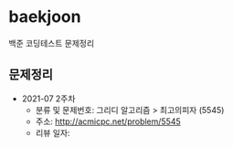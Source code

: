 # baekjoon
백준 코딩테스트 문제정리

## 문제정리
- 2021-07 2주차
  - 분류 및 문제번호: 그리디 알고리즘 > 최고의피자 (5545)
  - 주소: http://acmicpc.net/problem/5545
  - 리뷰 일자: 
